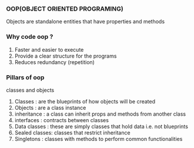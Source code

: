### OOP(OBJECT ORIENTED PROGRAMING)
Objects are standalone entities that have properties and methods

### Why code oop ?
1. Faster and easier to execute
2. Provide a clear structure for the programs
3. Reduces redundancy (repetition)

### Pillars of oop
classes and objects 
1. Classes : are the blueprints of how objects will be created
2. Objects : are a class instance
3. inheritance : a class can inherit props and methods from another class
4. interfaces : contracts between classes
5. Data classes : these are simply classes that hold data i.e. not blueprints
6. Sealed classes: classes that restrict inheritance
7. Singletons : classes with methods to perform common functionalities
